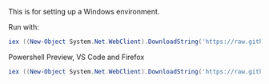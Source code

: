 This is for setting up a Windows environment.

Run with:

```powershell
iex ((New-Object System.Net.WebClient).DownloadString('https://raw.githubusercontent.com/danielschwensen/system-init/master/windows/setup.ps1'))
```

Powershell Preview, VS Code and Firefox
```powershell
iex ((New-Object System.Net.WebClient).DownloadString('https://raw.githubusercontent.com/danielschwensen/system-init/master/windows/setup_2.ps1'))
```